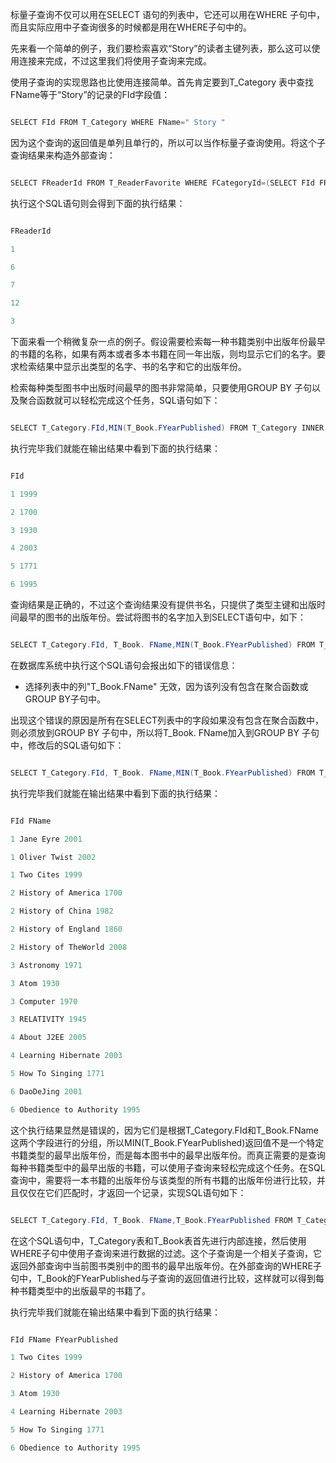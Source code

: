 标量子查询不仅可以用在SELECT 语句的列表中，它还可以用在WHERE 子句中，而且实际应用中子查询很多的时候都是用在WHERE子句中的。
先来看一个简单的例子，我们要检索喜欢“Story”的读者主键列表，那么这可以使用连接来完成，不过这里我们将使用子查询来完成。
使用子查询的实现思路也比使用连接简单。首先肯定要到T_Category 表中查找FName等于“Story”的记录的FId字段值：
```java  
SELECT FId FROM T_Category WHERE FName=" Story "
```
因为这个查询的返回值是单列且单行的，所以可以当作标量子查询使用。将这个子查询结果来构造外部查询：
```java  
SELECT FReaderId FROM T_ReaderFavorite WHERE FCategoryId=(SELECT FId FROM T_Category WHERE FName="Story")
```
执行这个SQL语句则会得到下面的执行结果：
```java  
FReaderId
1
6
7
12
3
```
下面来看一个稍微复杂一点的例子。假设需要检索每一种书籍类别中出版年份最早的书籍的名称，如果有两本或者多本书籍在同一年出版，则均显示它们的名字。要求检索结果中显示出类型的名字、书的名字和它的出版年份。
检索每种类型图书中出版时间最早的图书非常简单，只要使用GROUP BY 子句以及聚合函数就可以轻松完成这个任务，SQL语句如下：
```java  
SELECT T_Category.FId,MIN(T_Book.FYearPublished) FROM T_Category INNER JOIN T_Book ON T_Category.FId=T_Book.FCategoryId GROUP BY T_Category.FId
```
执行完毕我们就能在输出结果中看到下面的执行结果：
```java  
FId
1 1999
2 1700
3 1930
4 2003
5 1771
6 1995
```
查询结果是正确的，不过这个查询结果没有提供书名，只提供了类型主键和出版时间最早的图书的出版年份。尝试将图书的名字加入到SELECT语句中，如下：
```java  
SELECT T_Category.FId, T_Book. FName,MIN(T_Book.FYearPublished) FROM T_Category INNER JOIN T_Book ON T_Category.FId=T_Book.FCategoryId GROUP BY T_Category.FId
```
在数据库系统中执行这个SQL语句会报出如下的错误信息：
* 选择列表中的列"T_Book.FName" 无效，因为该列没有包含在聚合函数或GROUP BY子句中。
出现这个错误的原因是所有在SELECT列表中的字段如果没有包含在聚合函数中，则必须放到GROUP BY 子句中，所以将T_Book. FName加入到GROUP BY 子句中，修改后的SQL语句如下：
```java  
SELECT T_Category.FId, T_Book. FName,MIN(T_Book.FYearPublished) FROM T_Category INNER JOIN T_Book ON T_Category.FId=T_Book.FCategoryId GROUP BY T_Category.FId, T_Book. FName
```
执行完毕我们就能在输出结果中看到下面的执行结果：
```java  
FId FName
1 Jane Eyre 2001
1 Oliver Twist 2002
1 Two Cites 1999
2 History of America 1700
2 History of China 1982
2 History of England 1860
2 History of TheWorld 2008
3 Astronomy 1971
3 Atom 1930
3 Computer 1970
3 RELATIVITY 1945
4 About J2EE 2005
4 Learning Hibernate 2003
5 How To Singing 1771
6 DaoDeJing 2001
6 Obedience to Authority 1995
```
这个执行结果显然是错误的，因为它们是根据T_Category.FId和T_Book.FName这两个字段进行的分组，所以MIN(T_Book.FYearPublished)返回值不是一个特定书籍类型的最早出版年份，而是每本图书中的最早出版年份。而真正需要的是查询每种书籍类型中的最早出版的书籍，可以使用子查询来轻松完成这个任务。在SQL查询中，需要将一本书籍的出版年份与该类型的所有书籍的出版年份进行比较，并且仅仅在它们匹配时，才返回一个记录，实现SQL语句如下：
```java  
SELECT T_Category.FId, T_Book. FName,T_Book.FYearPublished FROM T_Category INNER JOIN T_Book ON T_Category.FId=T_Book.FCategoryId WHERE T_Book.FYearPublished=(SELECT MIN(T_Book.FYearPublished) FROM T_Book WHERE T_Book.FCategoryId=T_Category.FId)
```
在这个SQL语句中，T_Category表和T_Book表首先进行内部连接，然后使用WHERE子句中使用子查询来进行数据的过滤。这个子查询是一个相关子查询，它返回外部查询中当前图书类别中的图书的最早出版年份。在外部查询的WHERE子句中，T_Book的FYearPublished与子查询的返回值进行比较，这样就可以得到每种书籍类型中的出版最早的书籍了。
执行完毕我们就能在输出结果中看到下面的执行结果：
```java  
FId FName FYearPublished
1 Two Cites 1999
2 History of America 1700
3 Atom 1930
4 Learning Hibernate 2003
5 How To Singing 1771
6 Obedience to Authority 1995
```